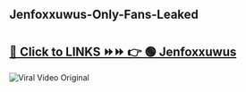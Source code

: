 
 ## Jenfoxxuwus-Only-Fans-Leaked

# <h2><a href="https://clipsfans.com/Jenfoxxuwus&ref=git">🔗 Click to LINKS ⏩⏩ 👉 🟢 Jenfoxxuwus </a></h2>

<a href="https://clipsfans.com/Jenfoxxuwus&ref=git" rel="nofollow" data-target="animated-image.originalLink"><img src="https://i.ibb.co.com/xMMVF88/686577567.gif" alt="Viral Video Original" style="max-width: 100%; display: inline-block;" data-target="animated-image.originalImage"></a>
